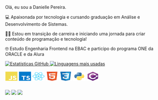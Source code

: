 Olá, eu sou a Danielle Pereira.

💻 Apaixonada por tecnologia e cursando graduação em Análise e Desenvolvimento de Sistemas.

👩‍💻 Estou em transição de carreira e iniciando uma jornada para criar conteúdo de programação e tecnologia! 

🤓 Estudo Engenharia Frontend na EBAC e participo do programa ONE da ORACLE e da Alura 

<div>
  <a href="https://github.com/DaniellePereiraRJ" target="_blank">
    <img height="180em" src="https://github-readme-stats.vercel.app/api?username=DaniellePereiraRJ&show_icons=true&theme=dark&include_all_commits=true&count_private=true" alt="Estatísticas GitHub"/>
  </a>

  <a href="https://github.com/DaniellePereiraRJ" target="_blank">
    <img height="180em" src="https://github-readme-stats.vercel.app/api/top-langs/?username=DaniellePereiraRJ&layout=compact&langs_count=16&theme=dark" alt="Linguagens mais usadas"/>
  </a>
</div>

<div style="display: inline_block"><br>
  <img align="center" alt="Rafa-Js" height="30" width="40" src="https://raw.githubusercontent.com/devicons/devicon/master/icons/javascript/javascript-plain.svg">
  <img align="center" alt="Rafa-Ts" height="30" width="40" src="https://raw.githubusercontent.com/devicons/devicon/master/icons/typescript/typescript-plain.svg">
  <img align="center" alt="Rafa-React" height="30" width="40" src="https://raw.githubusercontent.com/devicons/devicon/master/icons/react/react-original.svg">
  <img align="center" alt="Rafa-HTML" height="30" width="40" src="https://raw.githubusercontent.com/devicons/devicon/master/icons/html5/html5-original.svg">
  <img align="center" alt="Rafa-CSS" height="30" width="40" src="https://raw.githubusercontent.com/devicons/devicon/master/icons/css3/css3-original.svg">
  <img align="center" alt="Rafa-Python" height="30" width="40" src="https://raw.githubusercontent.com/devicons/devicon/master/icons/python/python-original.svg">
  <img align="center" alt="Rafa-Csharp" height="30" width="40" src="https://raw.githubusercontent.com/devicons/devicon/master/icons/csharp/csharp-original.svg">
</div>

  ##
 
<div> 
  <a href="https://instagram.com/daniellesilveira1986" target="_blank"><img src="https://img.shields.io/badge/-Instagram-%23E4405F?style=for-the-badge&logo=instagram&logoColor=white" target="_blank"></a>
  <a href = "mailto:danibaprj86@gmail.com"><img src="https://img.shields.io/badge/-Gmail-%23333?style=for-the-badge&logo=gmail&logoColor=white" target="_blank"></a>
  <a href="https://www.linkedin.com/in/danielle-baptista-da-silveira-hernandez-pereira-50812835" target="_blank"><img src="https://img.shields.io/badge/-LinkedIn-%230077B5?style=for-the-badge&logo=linkedin&logoColor=white" target="_blank"></a> 
</div>
